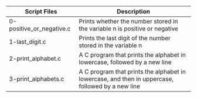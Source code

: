 
| Script Files | Description |
| ----------- | ----------- |
| 0-positive_or_negative.c | Prints whether the number stored in the variable n is positive or negative |
|1-last_digit.c | Prints the last digit of the number stored in the variable n |
| 2-print_alphabet.c |A C program that prints the alphabet in lowercase, followed by a new line |
|3-print_alphabets.c | A C program that prints the alphabet in lowercase, and then in uppercase, followed by a new line |
